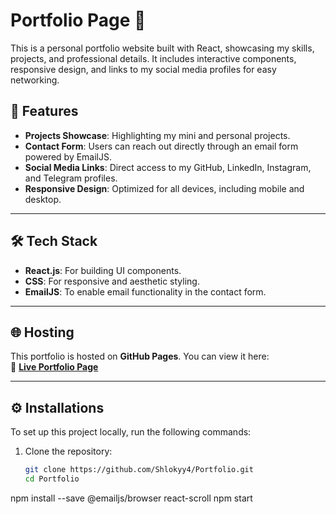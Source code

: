 # Portfolio Page 🌟

This is a personal portfolio website built with React, showcasing my skills, projects, and professional details. It includes interactive components, responsive design, and links to my social media profiles for easy networking.

## 🚀 Features
- **Projects Showcase**: Highlighting my mini and personal projects.
- **Contact Form**: Users can reach out directly through an email form powered by EmailJS.
- **Social Media Links**: Direct access to my GitHub, LinkedIn, Instagram, and Telegram profiles.
- **Responsive Design**: Optimized for all devices, including mobile and desktop.

---

## 🛠️ Tech Stack
- **React.js**: For building UI components.
- **CSS**: For responsive and aesthetic styling.
- **EmailJS**: To enable email functionality in the contact form.

---

## 🌐 Hosting
This portfolio is hosted on **GitHub Pages**. You can view it here:  
🔗 **[Live Portfolio Page](https://shlokyy4.github.io/Portfolio/)**

---

## ⚙️ Installations
To set up this project locally, run the following commands:

1. Clone the repository:
   ```bash
   git clone https://github.com/Shlokyy4/Portfolio.git
   cd Portfolio
npm install --save @emailjs/browser react-scroll
npm start
